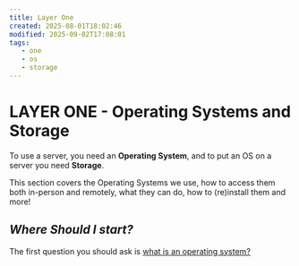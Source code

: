 ```yaml
---
title: Layer One
created: 2025-08-01T18:02:46
modified: 2025-09-02T17:08:01
tags:
   - one
   - os
   - storage
---
```


# **LAYER ONE** - Operating Systems and Storage

To use a server, you need an **Operating System**, and to put an OS on a server you need **Storage**.

This section covers the Operating Systems we use, how to access them both in-person and remotely, what they can do, how to (re)install them and more!

## *Where Should I start?*

The first question you should ask is [what is an operating system?](./what-is-an-os.md)
